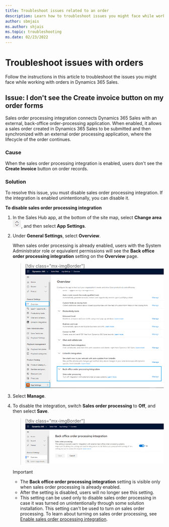 ```yaml
---
title: Troubleshoot issues related to an order
description: Learn how to troubleshoot issues you might face while working with orders in Dynamics 365 Sales.
author: sbmjais
ms.author: shjais
ms.topic: troubleshooting
ms.date: 02/23/2022
---
```


# Troubleshoot issues with orders

Follow the instructions in this article to troubleshoot the issues you might face while working with orders in Dynamics 365 Sales.

<a name="no_create_invoice_button"> </a>
## Issue: I don't see the Create invoice button on my order forms

Sales order processing integration connects Dynamics 365 Sales with an external, back-office order-processing application. When enabled, it allows a sales order created in Dynamics 365 Sales to be submitted and then synchronized with an external order processing application, where the lifecycle of the order continues. 

### Cause

When the sales order processing integration is enabled, users don't see the **Create Invoice** button on order records. 

### Solution

To resolve this issue, you must disable sales order processing integration. If the integration is enabled unintentionally, you can disable it.

**To disable sales order processing integration**

1. In the Sales Hub app, at the bottom of the site map, select **Change area** ![Change area.](media/sales/change-area-icon.png "Change area"), and then select **App Settings**.

2. Under **General Settings**, select **Overview**. 

    When sales order processing is already enabled, users with the System Administrator role or equivalent permissions will see the **Back office order processing integration** setting on the **Overview** page.

    > [!div class="mx-imgBorder"]  
    > ![Setting to disable back-office order-processing integration.](media/sales/order-processing-integration-setting.png "Setting to disable back-office order-processing integration")
 
3. Select **Manage**. 

4. To disable the integration, switch **Sales order processing** to **Off**, and then select **Save**.

    > [!div class="mx-imgBorder"]  
    > ![Sales order processing setting.](media/sales/sales-order-processing-setting.png "Sales order processing setting")

    > [!IMPORTANT]
    > - The **Back office order processing integration** setting is visible only when sales order processing is already enabled. 
    > - After the setting is disabled, users will no longer see this setting. 
    > - This setting can be used only to disable sales order processing in case it was turned on unintentionally through some solution installation. This setting can't be used to turn _on_ sales order processing. To learn about turning on sales order processing, see [Enable sales order processing integration](/dynamics365/sales/developer/enable-sales-order-processing-integration).

